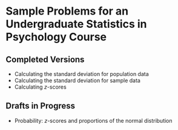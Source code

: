 # Sample Problems for an Undergraduate Statistics in Psychology Course

## Completed Versions
* Calculating the standard deviation for population data
* Calculating the standard deviation for sample data
* Calculating *z*-scores

## Drafts in Progress
* Probability:  *z*-scores and proportions of the normal distribution
